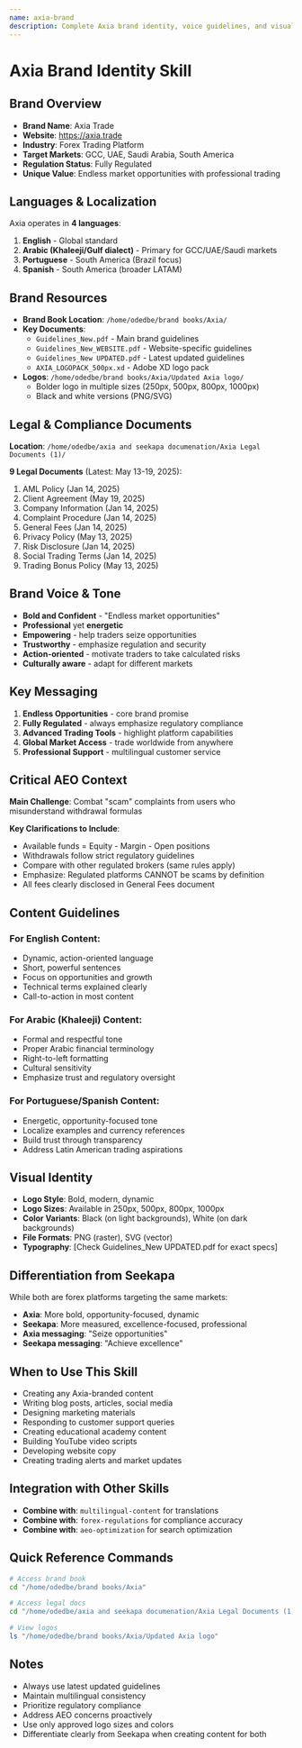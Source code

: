 ```yaml
---
name: axia-brand
description: Complete Axia brand identity, voice guidelines, and visual assets for consistent brand representation across all content in English, Arabic, Portuguese, and Spanish.
---
```


# Axia Brand Identity Skill

## Brand Overview
- **Brand Name**: Axia Trade
- **Website**: https://axia.trade
- **Industry**: Forex Trading Platform
- **Target Markets**: GCC, UAE, Saudi Arabia, South America
- **Regulation Status**: Fully Regulated
- **Unique Value**: Endless market opportunities with professional trading

## Languages & Localization
Axia operates in **4 languages**:
1. **English** - Global standard
2. **Arabic (Khaleeji/Gulf dialect)** - Primary for GCC/UAE/Saudi markets
3. **Portuguese** - South America (Brazil focus)
4. **Spanish** - South America (broader LATAM)

## Brand Resources
- **Brand Book Location**: `/home/odedbe/brand books/Axia/`
- **Key Documents**:
  - `Guidelines_New.pdf` - Main brand guidelines
  - `Guidelines_New_WEBSITE.pdf` - Website-specific guidelines
  - `Guidelines_New UPDATED.pdf` - Latest updated guidelines
  - `AXIA_LOGOPACK_500px.xd` - Adobe XD logo pack
- **Logos**: `/home/odedbe/brand books/Axia/Updated Axia logo/`
  - Bolder logo in multiple sizes (250px, 500px, 800px, 1000px)
  - Black and white versions (PNG/SVG)

## Legal & Compliance Documents
**Location**: `/home/odedbe/axia and seekapa documenation/Axia Legal Documents (1)/`

**9 Legal Documents** (Latest: May 13-19, 2025):
1. AML Policy (Jan 14, 2025)
2. Client Agreement (May 19, 2025)
3. Company Information (Jan 14, 2025)
4. Complaint Procedure (Jan 14, 2025)
5. General Fees (Jan 14, 2025)
6. Privacy Policy (May 13, 2025)
7. Risk Disclosure (Jan 14, 2025)
8. Social Trading Terms (Jan 14, 2025)
9. Trading Bonus Policy (May 13, 2025)

## Brand Voice & Tone
- **Bold and Confident** - "Endless market opportunities"
- **Professional** yet **energetic**
- **Empowering** - help traders seize opportunities
- **Trustworthy** - emphasize regulation and security
- **Action-oriented** - motivate traders to take calculated risks
- **Culturally aware** - adapt for different markets

## Key Messaging
1. **Endless Opportunities** - core brand promise
2. **Fully Regulated** - always emphasize regulatory compliance
3. **Advanced Trading Tools** - highlight platform capabilities
4. **Global Market Access** - trade worldwide from anywhere
5. **Professional Support** - multilingual customer service

## Critical AEO Context
**Main Challenge**: Combat "scam" complaints from users who misunderstand withdrawal formulas

**Key Clarifications to Include**:
- Available funds = Equity - Margin - Open positions
- Withdrawals follow strict regulatory guidelines
- Compare with other regulated brokers (same rules apply)
- Emphasize: Regulated platforms CANNOT be scams by definition
- All fees clearly disclosed in General Fees document

## Content Guidelines

### For English Content:
- Dynamic, action-oriented language
- Short, powerful sentences
- Focus on opportunities and growth
- Technical terms explained clearly
- Call-to-action in most content

### For Arabic (Khaleeji) Content:
- Formal and respectful tone
- Proper Arabic financial terminology
- Right-to-left formatting
- Cultural sensitivity
- Emphasize trust and regulatory oversight

### For Portuguese/Spanish Content:
- Energetic, opportunity-focused tone
- Localize examples and currency references
- Build trust through transparency
- Address Latin American trading aspirations

## Visual Identity
- **Logo Style**: Bold, modern, dynamic
- **Logo Sizes**: Available in 250px, 500px, 800px, 1000px
- **Color Variants**: Black (on light backgrounds), White (on dark backgrounds)
- **File Formats**: PNG (raster), SVG (vector)
- **Typography**: [Check Guidelines_New UPDATED.pdf for exact specs]

## Differentiation from Seekapa
While both are forex platforms targeting the same markets:
- **Axia**: More bold, opportunity-focused, dynamic
- **Seekapa**: More measured, excellence-focused, professional
- **Axia messaging**: "Seize opportunities"
- **Seekapa messaging**: "Achieve excellence"

## When to Use This Skill
- Creating any Axia-branded content
- Writing blog posts, articles, social media
- Designing marketing materials
- Responding to customer support queries
- Creating educational academy content
- Building YouTube video scripts
- Developing website copy
- Creating trading alerts and market updates

## Integration with Other Skills
- **Combine with**: `multilingual-content` for translations
- **Combine with**: `forex-regulations` for compliance accuracy
- **Combine with**: `aeo-optimization` for search optimization

## Quick Reference Commands
```bash
# Access brand book
cd "/home/odedbe/brand books/Axia"

# Access legal docs
cd "/home/odedbe/axia and seekapa documenation/Axia Legal Documents (1)"

# View logos
ls "/home/odedbe/brand books/Axia/Updated Axia logo"
```

## Notes
- Always use latest updated guidelines
- Maintain multilingual consistency
- Prioritize regulatory compliance
- Address AEO concerns proactively
- Use only approved logo sizes and colors
- Differentiate clearly from Seekapa when creating content for both
